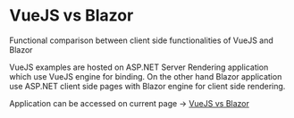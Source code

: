 # VueJS vs Blazor
Functional comparison between client side functionalities of VueJS and Blazor

VueJS examples are hosted on ASP.NET Server Rendering application which use VueJS engine for binding. On the other hand Blazor application use ASP.NET client side pages with Blazor engine for client side rendering.


Application can be accessed on current page -> [VueJS vs Blazor](http://vuejs-vs-blazor.gsk567.com)
